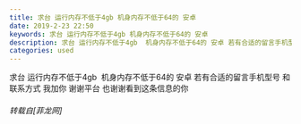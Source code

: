 ```yaml
---
title: 求台 运行内存不低于4gb 机身内存不低于64的 安卓
date: 2019-2-23 22:50
keywords: 求台 运行内存不低于4gb 机身内存不低于64的 安卓
description: 求台 运行内存不低于4gb  机身内存不低于64的 安卓 若有合适的留言手机型号 和联系方式 我加你 谢谢平台 也谢谢看到这条信息的你 
categories: used
---
```

<td class="t_f" id="postmessage_3101189">

求台 运行内存不低于4gb  机身内存不低于64的 安卓 若有合适的留言手机型号 和联系方式 我加你 谢谢平台 也谢谢看到这条信息的你 </td>
###### 转载自[菲龙网]
